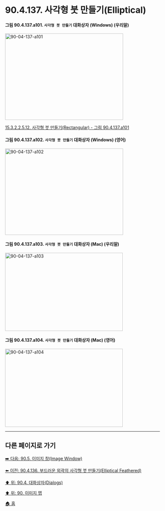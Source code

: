 # 90.4.137. 사각형 붓 만들기(Elliptical)

<a id="90-04-137-a101"></a>

#### 그림 90.4.137.a101. `사각형 붓 만들기` 대화상자 (Windows) (우리말)
<img width="384" height="281" alt="90-04-137-a101" src="https://github.com/user-attachments/assets/6807eced-681d-4224-80ae-387baacf7ace" />

[15.3.2.2.5.12. 사각형 붓 만들기(Rectangular) - 그림 90.4.137.a101](./15-03-02-02-05-12-rectangular.md#90-04-137-a101)

<a id="90-04-137-a102"></a>

#### 그림 90.4.137.a102. `사각형 붓 만들기` 대화상자 (Windows) (영어)
<img width="384" height="281" alt="90-04-137-a102" src="https://github.com/user-attachments/assets/b42e74da-d06a-4fc4-be03-6f4334c44269" />

<a id="90-04-137-a103"></a>

#### 그림 90.4.137.a103. `사각형 붓 만들기` 대화상자 (Mac) (우리말)
<img width="383" height="254" alt="90-04-137-a103" src="https://github.com/user-attachments/assets/dd48e75b-1579-4de7-bf34-eb3847e56dc2" />

<a id="90-04-137-a104"></a>

#### 그림 90.4.137.a104. `사각형 붓 만들기` 대화상자 (Mac) (영어)
<img width="383" height="254" alt="90-04-137-a104" src="https://github.com/user-attachments/assets/98e29e82-ed6c-4aa9-93dd-97e6e314cc5c" />

***

## 다른 페이지로 가기

[➡️ 다음: 90.5. 이미지 창(Image Window)](./90-05-00-image_window.md)

[⬅️ 이전: 90.4.136. 부드러운 외곽의 사각형 붓 만들기(Elliptical Feathered)](./90-04-0136-rectangular_feathered.md)

[⬆️ 위: 90.4. 대화상자(Dialogs)](./90-04-0000-dialogs.md)

[⬆️ 위: 90. 이미지 맵](./90-00-image-map.md)

[🏠 홈](./00-home.md)